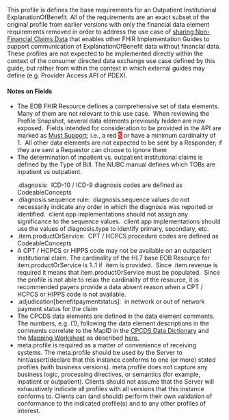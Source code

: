 <p class="new-content">This profile is defines the base requirements for an Outpatient Institutional ExplanationOfBenefit. All of the requirements are an exact subset of the original profile from earlier versions with only the financial data element requirements removed in order to address the use case of <a href="Use_Case.html#33-use-case---sharing-of-non-financial-claims-data">sharing Non-Financial Claims Data</a> that enables other FHIR Implementation Guides to support communication of ExplanationOfBenefit data without financial data. These profiles are not expected to be implemented directly within the context of the consumer directed data exchange use case defined by this guide, but rather from within the context in which external guides may define (e.g. Provider Access API of PDEX).</p>

<h4>Notes on Fields</h4>
<ul>
<li>The EOB FHIR Resource defines a comprehensive set of data elements.&nbsp; Many of them are not relevant to this use case.&nbsp; When reviewing the Profile Snapshot, several data elements previously hidden are now exposed.&nbsp; Fields intended for consideration to be provided in the API are marked as <a href="Conformance_Requirements.html#must-support">Must Support</a>; i.e., a red <span style="color: #ffffff; background-color: #ff0000;">S</span> or have a minimum cardinality of 1.&nbsp; All other data elements are not expected to be sent by a Responder; if they are sent a Requestor can choose to ignore them</li>
<li>The determination of inpatient vs. outpatient institutional claims is defined by the Type of Bill. The NUBC manual defines which TOBs are inpatient vs outpatient.</p>
.diagnosis:&nbsp; ICD-10 / ICD-9 diagnosis codes are defined as CodeableConcepts &nbsp;</li>
<li>.diagnosis.sequence rule:&nbsp; diagnosis.sequence values do not necessarily indicate any order in which the diagnosis was reported or identified.&nbsp; client app implementations should not assign any significance to the sequence values.&nbsp; client app implementations should use the values of diagnosis.type to identify primary, secondary, etc.&nbsp;</li>
<li>.item.productOrService:&nbsp; CPT / HCPCS procedure codes are defined as CodeableConcepts</li>
<li>A CPT / HCPCS or HIPPS code may not be available on an outpatient institutional claim. The cardinality of the HL7 base EOB Resource for item.productOrService is 1..1 if .item is provided.&nbsp; Since .item.revenue is required it means that item.productOrService must be populated.&nbsp; Since the profile is not able to relax the cardinality of the resource, it is recommended payers provide a data absent reason when a CPT / HCPCS or HIPPS code is not available.</li>
<li>.adjudication[benefitpaymentstatus]:&nbsp; in network or out of network payment status for the claim</li>
<li>The CPCDS data elements are defined in the data element comments.&nbsp; The numbers, e.g. (1), following the data element descriptions in the comments correlate to the MapID in the&nbsp;<a href="CPCDSDataDictionary.docx" >CPCDS Data Dictionary</a>&nbsp;and the&nbsp;<a href="CPCDStoFHIRProfilesMapping.xlsx">Mapping Worksheet</a>&nbsp;as described&nbsp;<a href="Common_Payer_Consumer_Data_Set.html">here.</a></li>
<li>meta.profile is required as a matter of convenience of receiving systems. The meta.profile should be used by the Server to hint/assert/declare that this instance conforms to one (or more) stated profiles (with business versions). meta.profile does not capture any business logic, processing directives, or semantics (for example, inpatient or outpatient). Clients should not assume that the Server will exhaustively indicate all profiles with all versions that this instance conforms to. Clients can (and should) perform their own validation of conformance to the indicated profile(s) and to any other profiles of interest.</li>
</ul>